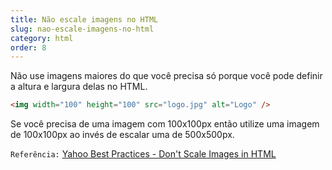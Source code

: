 ```yaml
---
title: Não escale imagens no HTML
slug: nao-escale-imagens-no-html
category: html
order: 8
---
```


Não use imagens maiores do que você precisa só porque você pode definir a altura e largura delas no HTML.

``` html
<img width="100" height="100" src="logo.jpg" alt="Logo" />
```

Se você precisa de uma imagem com 100x100px então utilize uma imagem de 100x100px ao invés de escalar uma de 500x500px.

`Referência:` [Yahoo Best Practices - Don't Scale Images in HTML](http://developer.yahoo.com/performance/rules.html#no_scale)